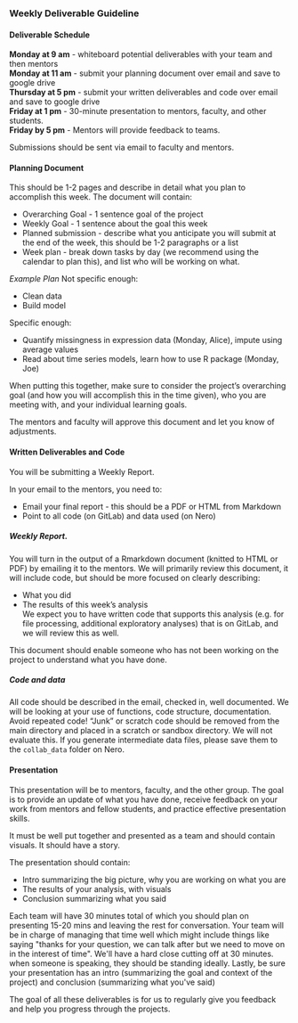 ### Weekly Deliverable Guideline

#### Deliverable Schedule
**Monday at 9 am** - whiteboard potential deliverables with your team and then mentors  
**Monday at 11 am** - submit your planning document over email and save to google drive  
**Thursday at 5 pm** - submit your written deliverables and code over email and save to google drive    
**Friday at 1 pm** - 30-minute presentation to mentors, faculty, and other students.   
**Friday by 5 pm** - Mentors will provide feedback to teams.   

Submissions should be sent via email to faculty and mentors.  

#### Planning Document
This should be 1-2 pages and describe in detail what you plan to accomplish this week. The document will contain:  
* Overarching Goal - 1 sentence goal of the project
* Weekly Goal - 1 sentence about the goal this week
* Planned submission - describe what you anticipate you will submit at the end of the week, this should be 1-2 paragraphs or a list
* Week plan - break down tasks by day (we recommend using the calendar to plan this), and list who will be working on what. 

*Example Plan*
Not specific enough: 
 - Clean data
 - Build model

Specific enough: 
 - Quantify missingness in expression data (Monday, Alice), impute using average values
 - Read about time series models, learn how to use R package (Monday, Joe)

When putting this together, make sure to consider the project’s overarching goal (and how you will accomplish this in the time given), who you are meeting with, and your individual learning goals.

The mentors and faculty will approve this document and let you know of adjustments.


#### Written Deliverables and Code
You will be submitting a Weekly Report.

In your email to the mentors, you need to:
* Email your final report - this should be a PDF or HTML from Markdown
* Point to all code (on GitLab) and data used (on Nero)

##### Weekly Report. 
You will turn in the output of a Rmarkdown document (knitted to HTML or PDF) by emailing it to the mentors. We will primarily review this document, it will include code, but should be more focused on clearly describing:
 * What you did
 * The results of this week’s analysis  
We expect you to have written code that supports this analysis (e.g. for file processing, additional exploratory analyses) that is on GitLab, and we will review this as well.

This document should enable someone who has not been working on the project to understand what you have done.

##### Code and data
All code should be described in the email, checked in, well documented. We will be looking at your use of functions, code structure, documentation. Avoid repeated code! “Junk” or scratch code should be removed from the main directory and placed in a scratch or sandbox directory. We will not evaluate this. If you generate intermediate data files, please save them to the `collab_data` folder on Nero.

#### Presentation
This presentation will be to mentors, faculty, and the other group. The goal is to provide an update of what you have done, receive feedback on your work from mentors and fellow students, and practice effective presentation skills.

It must be well put together and presented as a team and should contain visuals. It should have a story. 

The presentation should contain:
* Intro summarizing the big picture, why you are working on what you are
* The results of your analysis, with visuals
* Conclusion summarizing what you said

Each team will have 30 minutes total of which you should plan on presenting 15-20 mins and leaving the rest for conversation. Your team will be in charge of managing that time well which might include things like saying "thanks for your question, we can talk after but we need to move on in the interest of time". We'll have a hard close cutting off at 30 minutes. when someone is speaking, they should be standing ideally.  Lastly, be sure your presentation has an intro (summarizing the goal and context of the project) and conclusion (summarizing what you've said)

The goal of all these deliverables is for us to regularly give you feedback and help you progress through the projects. 
